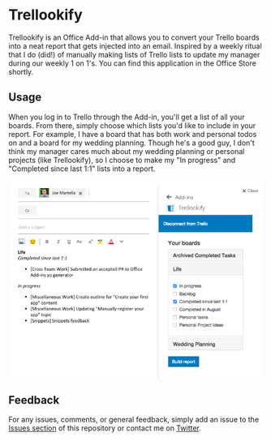 # Trellookify	

Trellookify is an Office Add-in that allows you to convert your Trello boards into a neat report that gets injected into an email. Inspired by a weekly ritual that I do (did!) of manually making lists of Trello lists to update my manager during our weekly 1 on 1's. You can find this application in the Office Store shortly.

## Usage

When you log in to Trello through the Add-in, you'll get a list of all your boards. From there, simply choose which lists you'd like to include in your report. For example, I have a board that has both work and personal todos on and a board for my wedding planning. Though he's a good guy, I don't think my manager cares much about my wedding planning or personal projects (like Trellookify), so I choose to make my "In progress" and "Completed since last 1:1" lists into a report.

![alt tag](images/readmeScreenshot.png)

## Feedback

For any issues, comments, or general feedback, simply add an issue to the [Issues section](https://github.com/martellaj/Trellookify/issues) of this repository or contact me on [Twitter](http://www.twitter.com/martellaj).